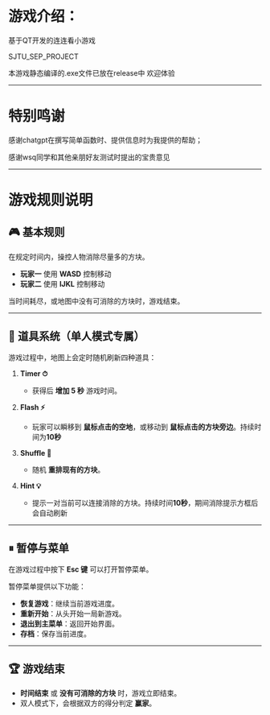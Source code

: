 # 游戏介绍：

基于QT开发的连连看小游戏 

SJTU_SEP_PROJECT

本游戏静态编译的.exe文件已放在release中 欢迎体验

---

# 特别鸣谢

感谢chatgpt在撰写简单函数时、提供信息时为我提供的帮助；

感谢wsq同学和其他亲朋好友测试时提出的宝贵意见


---



# 游戏规则说明

## 🎮 基本规则
在规定时间内，操控人物消除尽量多的方块。  
- **玩家一** 使用 **WASD** 控制移动  
- **玩家二** 使用 **IJKL** 控制移动  

当时间耗尽，或地图中没有可消除的方块时，游戏结束。  

---

## 🧰 道具系统（单人模式专属）
游戏过程中，地图上会定时随机刷新四种道具：  

1. **Timer ⏱**  
   - 获得后 **增加 5 秒** 游戏时间。  

2. **Flash ⚡**  
   - 玩家可以瞬移到 **鼠标点击的空地**，或移动到 **鼠标点击的方块旁边**。持续时间为**10秒**  

3. **Shuffle 🔀**  
   - 随机 **重排现有的方块**。  

4. **Hint 💡**  
   - 提示一对当前可以连接消除的方块。持续时间**10秒**，期间消除提示方框后会自动刷新

---

## ⏸ 暂停与菜单
在游戏过程中按下 **Esc 键** 可以打开暂停菜单。  

暂停菜单提供以下功能：  
- **恢复游戏**：继续当前游戏进度。  
- **重新开始**：从头开始一局新游戏。  
- **退出到主菜单**：返回开始界面。  
- **存档**：保存当前进度。  

---

## 🏆 游戏结束
- **时间结束** 或 **没有可消除的方块** 时，游戏立即结束。  
- 双人模式下，会根据双方的得分判定 **赢家**。  
